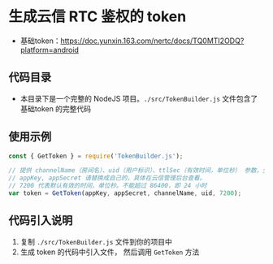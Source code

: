 # 生成云信 RTC 鉴权的 token

* 基础token：https://doc.yunxin.163.com/nertc/docs/TQ0MTI2ODQ?platform=android


## 代码目录

* 本目录下是一个完整的 NodeJS 项目。`./src/TokenBuilder.js`  文件包含了基础token 的完整代码

## 使用示例

```javascript
const { GetToken } = require('TokenBuilder.js');

// 提供 channelName（房间名）、uid（用户标识）、ttlSec（有效时间，单位秒） 参数，生成 token
// appKey, appSecret 请替换成自己的，具体在云信管理后台查看。
// 7200 代表默认有效的时间，单位秒。不能超过 86400，即 24 小时
var token = GetToken(appKey, appSecret, channelName, uid, 7200);
```

## 代码引入说明

1. 复制 `./src/TokenBuilder.js` 文件到你的项目中
2. 生成 token 的代码中引入文件， 然后调用 `GetToken` 方法

